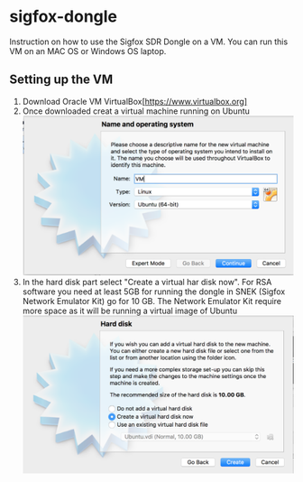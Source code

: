 # sigfox-dongle
Instruction on how to use the Sigfox SDR Dongle on a VM. You can run this VM on an MAC OS or Windows OS laptop.

## Setting up the VM
1. Download Oracle VM VirtualBox[https://www.virtualbox.org]
2. Once downloaded creat a virtual machine running on Ubuntu
![VM Setup](https://github.com/yadia/sigfox-dongle/blob/master/RSA/img_1.png)
3. In the hard disk part select "Create a virtual har disk now". 
For RSA software you need at least 5GB for running the dongle in SNEK (Sigfox Network Emulator Kit) go for 10 GB. 
The Network Emulator Kit require more space as it will be running a virtual image of Ubuntu
![VM Setup2](https://github.com/yadia/sigfox-dongle/blob/master/RSA/img_2.png)
